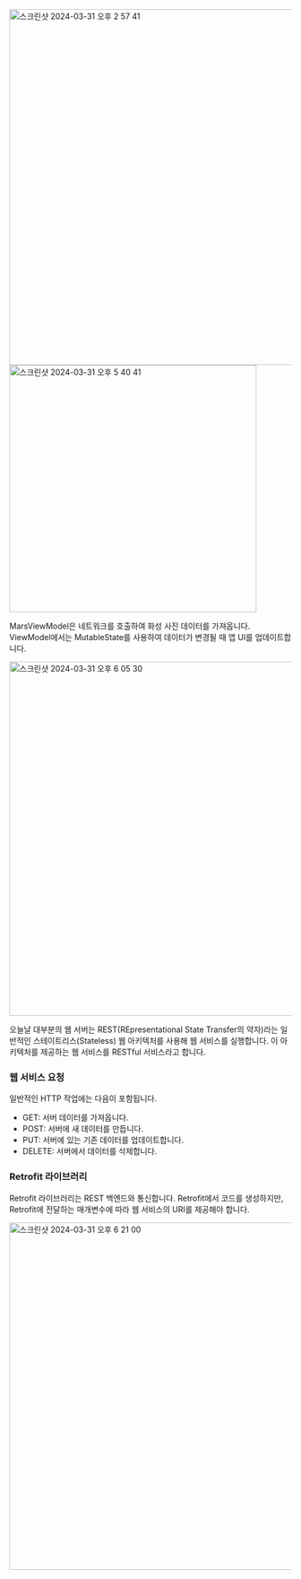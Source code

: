 
<img width="635" alt="스크린샷 2024-03-31 오후 2 57 41" src="https://github.com/giyoungjang/kotlin-study/assets/126555597/107ca3e6-4c9f-4ec9-8793-5bed6e01eb55">


<img width="441" alt="스크린샷 2024-03-31 오후 5 40 41" src="https://github.com/giyoungjang/kotlin-study/assets/126555597/b39e4fa6-d26f-4d02-b17f-85161b1227ae">

MarsViewModel은 네트워크를 호출하여 화성 사진 데이터를 가져옵니다. 
ViewModel에서는 MutableState를 사용하여 데이터가 변경될 때 앱 UI를 업데이트합니다.

<img width="632" alt="스크린샷 2024-03-31 오후 6 05 30" src="https://github.com/giyoungjang/kotlin-study/assets/126555597/5bf730f0-317a-4474-9abf-60e3af1a813e">

오늘날 대부분의 웹 서버는 REST(REpresentational State Transfer의 약자)라는 일반적인 스테이트리스(Stateless) 웹 아키텍처를 사용해 웹 서비스를 실행합니다. 
이 아키텍처를 제공하는 웹 서비스를 RESTful 서비스라고 합니다.

### 웹 서비스 요청

일반적인 HTTP 작업에는 다음이 포함됩니다.

- GET: 서버 데이터를 가져옵니다.
- POST: 서버에 새 데이터를 만듭니다.
- PUT: 서버에 있는 기존 데이터를 업데이트합니다.
- DELETE: 서버에서 데이터를 삭제합니다.

### Retrofit 라이브러리

Retrofit 라이브러리는 REST 백엔드와 통신합니다. 
Retrofit에서 코드를 생성하지만, Retrofit에 전달하는 매개변수에 따라 웹 서비스의 URI를 제공해야 합니다.

<img width="620" alt="스크린샷 2024-03-31 오후 6 21 00" src="https://github.com/giyoungjang/kotlin-study/assets/126555597/04cf9d13-1fc7-45d9-a24d-0b4120b98d71">






























